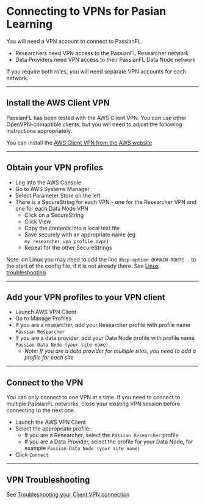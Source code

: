 # Connecting to VPNs for Pasian Learning

You will need a VPN account to connect to PassianFL.
- Researchers need VPN access to the PassianFL Researcher network
- Data Providers need VPN access to their PassianFL Data Node network

If you require both roles, you will need separate VPN accounts for each network.

---

## Install the AWS Client VPN

PassianFL has been tested with the AWS Client VPN.
You can use other OpenVPN-comaptible clients, but you will need to adjust the following 
instructions appropriately. 

You can install the [AWS Client VPN from the AWS website](https://aws.amazon.com/vpn/client-vpn-download)

---

## Obtain your VPN profiles

- Log into the AWS Console
- Go to AWS Systems Manager
- Select Parameter Store on the left
- There is a SecureString for each VPN - one for the Researcher VPN and one for each Data Node VPN
  - Click on a SecureString
  - Click View
  - Copy the contents into a local text file
  - Save securely with an appropriate name (eg `my_researcher_vpn_profile.ovpn`)
  - Repeat for the other SecureStrings

Note: on Linux you may need to add the line `dhcp-option DOMAIN-ROUTE .` to the start of the config 
file, if it is not already there.
See [Linux troubleshooting](https://docs.aws.amazon.com/vpn/latest/clientvpn-user/linux-troubleshooting.html)

---

## Add your VPN profiles to your VPN client
- Launch AWS VPN Client 
- Go to Manage Profiles
- If you are a researcher, add your Researcher profile with profile name `Passian Researcher`
- If you are a data provider, add your Data Node profile with profile name `Passian Data Node (your site name)`.
  - _Note: If you are a data provider for multiple sites, you need to add a profile for each site_

----

## Connect to the VPN

You can only connect to one VPN at a time. If you need to connect to multiple PassianFL networks,
close your existing VPN session before connecting to the next one.  

- Launch the AWS VPN Client 
- Select the appropriate profile:
  - If you are a Researcher, select the `Passian Researcher` profile
  - If you are a Data Provider, select the profile for your Data Node, for example `Passian Data Node (your site name)`
- Click `Connect`

---

## VPN Troubleshooting

See [Troubleshooting your Client VPN connection](https://docs.aws.amazon.com/vpn/latest/clientvpn-user/linux-troubleshooting.htmlhttps://docs.aws.amazon.com/vpn/latest/clientvpn-user/troubleshooting.html)

